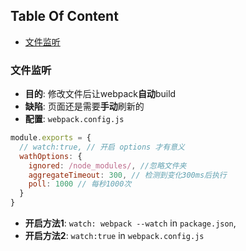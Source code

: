<!-- START doctoc generated TOC please keep comment here to allow auto update -->
<!-- DON'T EDIT THIS SECTION, INSTEAD RE-RUN doctoc TO UPDATE -->
## Table Of Content

- [文件监听](#%E6%96%87%E4%BB%B6%E7%9B%91%E5%90%AC)

<!-- END doctoc generated TOC please keep comment here to allow auto update -->

### 文件监听
- **目的**: 修改文件后让webpack**自动**build
- **缺陷**: 页面还是需要**手动**刷新的
- **配置**: `webpack.config.js`
```javascript
module.exports = {
  // watch:true, // 开启 options 才有意义
  wathOptions: {
    ignored: /node_modules/, //忽略文件夹
    aggregateTimeout: 300, // 检测到变化300ms后执行
    poll: 1000 // 每秒1000次
  }
}
```
- **开启方法1**: `watch: webpack --watch` in `package.json`, 
- **开启方法2**: `watch:true` in `webpack.config.js`